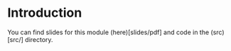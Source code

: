 # Introduction

You can find slides for this module (here)[slides/pdf] and code in the (src)[src/] directory.
